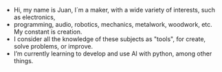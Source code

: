 - Hi, my name is Juan, I´m a maker, with a wide variety of interests, such as electronics, 
- programming, audio, robotics, mechanics, metalwork, woodwork, etc. My constant is creation.
- I consider all the knowledge of these subjects as "tools", for create, solve problems, or improve.
- I’m currently learning to develop and use AI with python, among other things.

<!---
JRZ90/JRZ90 is a ✨ special ✨ repository because its `README.md` (this file) appears on your GitHub profile.
You can click the Preview link to take a look at your changes.
--->
